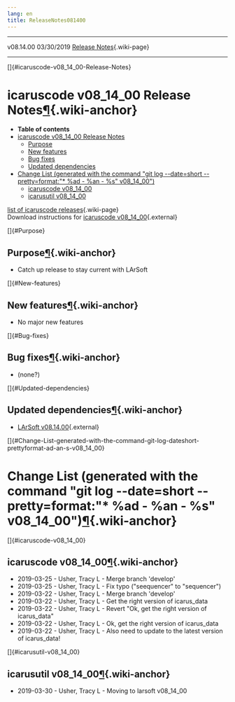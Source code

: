 ```yaml
---
lang: en
title: ReleaseNotes081400
---
```


  ----------- ------------ -- -- ------------------------------------------------------
  v08.14.00   03/30/2019         [Release Notes](ReleaseNotes081400.html){.wiki-page}
  ----------- ------------ -- -- ------------------------------------------------------

[]{#icaruscode-v08_14_00-Release-Notes}

icaruscode v08\_14\_00 Release Notes[¶](#icaruscode-v08_14_00-Release-Notes){.wiki-anchor}
==========================================================================================

-   **Table of contents**
-   [icaruscode v08\_14\_00 Release
    Notes](#icaruscode-v08_14_00-Release-Notes)
    -   [Purpose](#Purpose)
    -   [New features](#New-features)
    -   [Bug fixes](#Bug-fixes)
    -   [Updated dependencies](#Updated-dependencies)
-   [Change List (generated with the command \"git log \--date=short
    \--pretty=format:\"\* %ad - %an - %s\"
    v08\_14\_00\")](#Change-List-generated-with-the-command-git-log-dateshort-prettyformat-ad-an-s-v08_14_00)
    -   [icaruscode v08\_14\_00](#icaruscode-v08_14_00)
    -   [icarusutil v08\_14\_00](#icarusutil-v08_14_00)

[list of icaruscode
releases](List_of_ICARUS_code_releases.html){.wiki-page}\
Download instructions for [icaruscode
v08\_14\_00](http://scisoft.fnal.gov/scisoft/bundles/sbnd/v08_13_02/icaruscode-v08_14_00.html){.external}

[]{#Purpose}

Purpose[¶](#Purpose){.wiki-anchor}
----------------------------------

-   Catch up release to stay current with LArSoft

[]{#New-features}

New features[¶](#New-features){.wiki-anchor}
--------------------------------------------

-   No major new features

[]{#Bug-fixes}

Bug fixes[¶](#Bug-fixes){.wiki-anchor}
--------------------------------------

-   (none?)

[]{#Updated-dependencies}

Updated dependencies[¶](#Updated-dependencies){.wiki-anchor}
------------------------------------------------------------

-   [LArSoft
    v08.14.00](https://cdcvs.fnal.gov/redmine/projects/larsoft/wiki/ReleaseNotes081400){.external}

[]{#Change-List-generated-with-the-command-git-log-dateshort-prettyformat-ad-an-s-v08_14_00}

Change List (generated with the command \"git log \--date=short \--pretty=format:\"\* %ad - %an - %s\" v08\_14\_00\")[¶](#Change-List-generated-with-the-command-git-log-dateshort-prettyformat-ad-an-s-v08_14_00){.wiki-anchor}
================================================================================================================================================================================================================================

[]{#icaruscode-v08_14_00}

icaruscode v08\_14\_00[¶](#icaruscode-v08_14_00){.wiki-anchor}
--------------------------------------------------------------

-   2019-03-25 - Usher, Tracy L - Merge branch \'develop\'
-   2019-03-25 - Usher, Tracy L - Fix typo (\"seequencer\" to
    \"sequencer\")
-   2019-03-22 - Usher, Tracy L - Merge branch \'develop\'
-   2019-03-22 - Usher, Tracy L - Get the right version of icarus\_data
-   2019-03-22 - Usher, Tracy L - Revert \"Ok, get the right version of
    icarus\_data\"
-   2019-03-22 - Usher, Tracy L - Ok, get the right version of
    icarus\_data
-   2019-03-22 - Usher, Tracy L - Also need to update to the latest
    version of icarus\_data!

[]{#icarusutil-v08_14_00}

icarusutil v08\_14\_00[¶](#icarusutil-v08_14_00){.wiki-anchor}
--------------------------------------------------------------

-   2019-03-30 - Usher, Tracy L - Moving to larsoft v08\_14\_00
